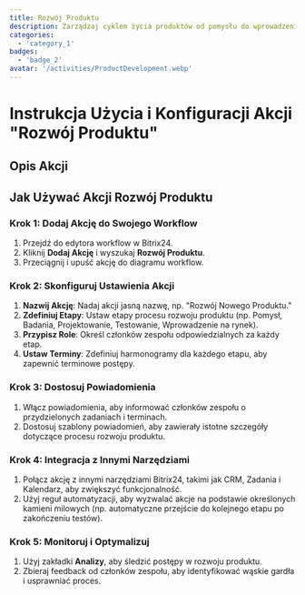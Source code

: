 ```yaml
---
title: Rozwój Produktu
description: Zarządzaj cyklem życia produktów od pomysłu do wprowadzenia na rynek.
categories: 
  - 'category_1'
badges: 
  - 'badge_2'
avatar: '/activities/ProductDevelopment.webp'
---
```

# Instrukcja Użycia i Konfiguracji Akcji "Rozwój Produktu"

## Opis Akcji

## Jak Używać Akcji Rozwój Produktu

### Krok 1: Dodaj Akcję do Swojego Workflow
1. Przejdź do edytora workflow w Bitrix24.
2. Kliknij **Dodaj Akcję** i wyszukaj **Rozwój Produktu**.
3. Przeciągnij i upuść akcję do diagramu workflow.

### Krok 2: Skonfiguruj Ustawienia Akcji
1. **Nazwij Akcję**: Nadaj akcji jasną nazwę, np. "Rozwój Nowego Produktu."
2. **Zdefiniuj Etapy**: Ustaw etapy procesu rozwoju produktu (np. Pomysł, Badania, Projektowanie, Testowanie, Wprowadzenie na rynek).
3. **Przypisz Role**: Określ członków zespołu odpowiedzialnych za każdy etap.
4. **Ustaw Terminy**: Zdefiniuj harmonogramy dla każdego etapu, aby zapewnić terminowe postępy.

### Krok 3: Dostosuj Powiadomienia
1. Włącz powiadomienia, aby informować członków zespołu o przydzielonych zadaniach i terminach.
2. Dostosuj szablony powiadomień, aby zawierały istotne szczegóły dotyczące procesu rozwoju produktu.

### Krok 4: Integracja z Innymi Narzędziami
1. Połącz akcję z innymi narzędziami Bitrix24, takimi jak CRM, Zadania i Kalendarz, aby zwiększyć funkcjonalność.
2. Użyj reguł automatyzacji, aby wyzwalać akcje na podstawie określonych kamieni milowych (np. automatyczne przejście do kolejnego etapu po zakończeniu testów).

### Krok 5: Monitoruj i Optymalizuj
1. Użyj zakładki **Analizy**, aby śledzić postępy w rozwoju produktu.
2. Zbieraj feedback od członków zespołu, aby identyfikować wąskie gardła i usprawniać proces.